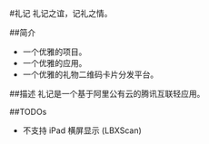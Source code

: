 #礼记
礼记之谊，记礼之情。

##简介
- 一个优雅的项目。
- 一个优雅的应用。
- 一个优雅的礼物二维码卡片分发平台。

##描述
礼记是一个基于阿里公有云的腾讯互联轻应用。

##TODOs
- 不支持 iPad 横屏显示 (LBXScan)
